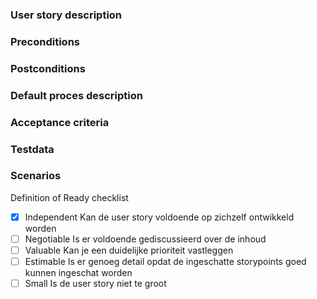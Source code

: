### User story description

### Preconditions

### Postconditions

### Default proces description

### Acceptance criteria

### Testdata

### Scenarios

Definition of Ready checklist
- [x] Independent  Kan de user story voldoende op zichzelf ontwikkeld worden
- [ ] Negotiable Is er voldoende gediscussieerd over de inhoud
- [ ] Valuable Kan je een duidelijke prioriteit vastleggen
- [ ] Estimable Is er genoeg detail opdat de ingeschatte storypoints goed kunnen ingeschat worden
- [ ] Small Is de user story niet te groot
